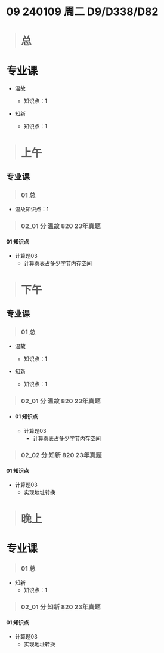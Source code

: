 # 09 240109 周二 D9/D338/D82



> # 总



# 专业课

* 温故
  * 知识点：1

* 知新

  * 知识点：1

  

> # 上午



## 专业课

> ### 01 总

* 温故知识点：1


> ### 02_01 分 温故 820 23年真题

#### 01 知识点

* 计算题03
  * 计算页表占多少字节内存空间




> # 下午



## 专业课



> ### 01 总

* 温故
  * 知识点：1

* 知新
  * 知识点：1



> ### 02_01 分 温故 820 23年真题

* #### 01 知识点

  * 计算题03
    * 计算页表占多少字节内存空间

> ### 02_02 分 知新 820 23年真题

#### 01 知识点

* 计算题03
  * 实现地址转换



> # 晚上



# 专业课



> ### 01 总

* 知新
  * 知识点：1



> ### 02_01 分 知新 820 23年真题

#### 01 知识点

* 计算题03
  * 实现地址转换

